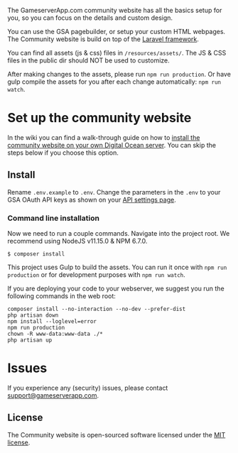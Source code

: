 The GameserverApp.com community website has all the basics setup for you, so you can focus on the details and custom design.

You can use the GSA pagebuilder, or setup your custom HTML webpages. The Community website is build on top of the [Laravel framework](https://laravel.com/docs/5.4).

You can find all assets (js & css) files in `/resources/assets/`. The JS & CSS files in the public dir should NOT be used to customize. 

After making changes to the assets, please run `npm run production`. Or have gulp compile the assets for you after each change automatically: `npm run watch`.

# Set up the community website

In the wiki you can find a walk-through guide on how to [install the community website on your own Digital Ocean server](https://github.com/GameserverApp/Community-Website/wiki/Digital-Ocean-droplet-setup). You can skip the steps below if you choose this option.

## Install

Rename `.env.example` to `.env`. Change the parameters in the `.env` to your GSA OAuth API keys as shown on your [API settings page](https://github.com/GameserverApp/community-website). 

### Command line installation
Now we need to run a couple commands. Navigate into the project root.
We recommend using NodeJS v11.15.0 & NPM 6.7.0.

```@cli
$ composer install
```

This project uses Gulp to build the assets. You can run it once with `npm run production` or for development purposes with `npm run watch`.

If you are deploying your code to your webserver, we suggest you run the following commands in the web root:

```@cli
composer install --no-interaction --no-dev --prefer-dist
php artisan down
npm install --loglevel=error
npm run production
chown -R www-data:www-data ./*
php artisan up
```

# Issues
If you experience any (security) issues, please contact support@gameserverapp.com.

## License

The Community website is open-sourced software licensed under the [MIT license](http://opensource.org/licenses/MIT).